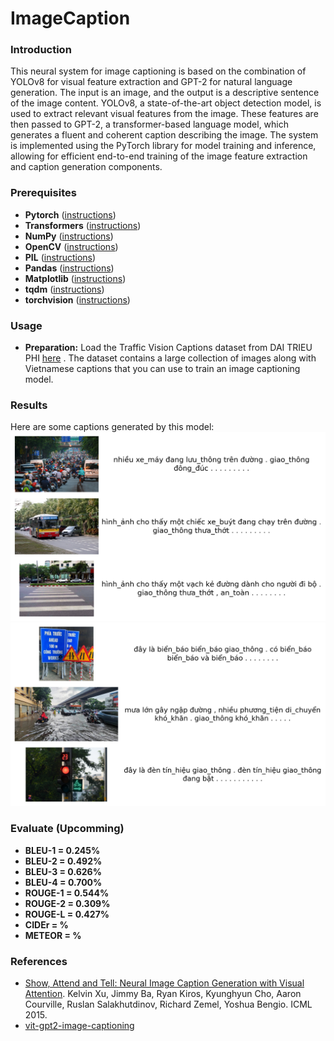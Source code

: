 # ImageCaption
### Introduction
This neural system for image captioning is based on the combination of YOLOv8 for visual feature extraction and GPT-2 for natural language generation. The input is an image, and the output is a descriptive sentence of the image content. YOLOv8, a state-of-the-art object detection model, is used to extract relevant visual features from the image. These features are then passed to GPT-2, a transformer-based language model, which generates a fluent and coherent caption describing the image. The system is implemented using the PyTorch library for model training and inference, allowing for efficient end-to-end training of the image feature extraction and caption generation components.

### Prerequisites
* **Pytorch** ([instructions](https://pytorch.org))
* **Transformers** ([instructions](https://pypi.org/project/transformers/))
* **NumPy** ([instructions](https://scipy.org/install.html))
* **OpenCV** ([instructions](https://pypi.python.org/pypi/opencv-python))
* **PIL** ([instructions](https://pillow.readthedocs.io/en/stable/?badge=latest))
* **Pandas** ([instructions](https://pandas.pydata.org/))
* **Matplotlib** ([instructions](https://matplotlib.org/))
* **tqdm** ([instructions](https://pypi.python.org/pypi/tqdm))
* **torchvision** ([instructions](https://pytorch.org/vision/stable/index.html))

### Usage
* **Preparation:** Load the Traffic Vision Captions dataset from DAI TRIEU PHI [here](https://www.kaggle.com/datasets/trieuphi/traffic-pictures-captioning) . The dataset contains a large collection of images along with Vietnamese captions that you can use to train an image captioning model. 

### Results
Here are some captions generated by this model:
![examples](https://github.com/HTN-DT-Beo/ImageCaption/blob/main/BartPho_ViT_GPT2/test_picture_01.png)
![examples](https://github.com/HTN-DT-Beo/ImageCaption/blob/main/BartPho_ViT_GPT2/test_picture_02.png)

### Evaluate (Upcomming)
* **BLEU-1 = 0.245%**
* **BLEU-2 = 0.492%**
* **BLEU-3 = 0.626%**
* **BLEU-4 = 0.700%**
* **ROUGE-1 = 0.544%**
* **ROUGE-2 = 0.309%**
* **ROUGE-L = 0.427%**
* **CIDEr = %**
* **METEOR = %**

### References
* [Show, Attend and Tell: Neural Image Caption Generation with Visual Attention](https://arxiv.org/abs/1502.03044). Kelvin Xu, Jimmy Ba, Ryan Kiros, Kyunghyun Cho, Aaron Courville, Ruslan Salakhutdinov, Richard Zemel, Yoshua Bengio. ICML 2015.
* [vit-gpt2-image-captioning](https://huggingface.co/nlpconnect/vit-gpt2-image-captioning)

